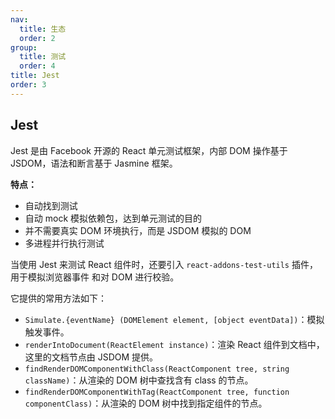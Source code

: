 ```yaml
---
nav:
  title: 生态
  order: 2
group:
  title: 测试
  order: 4
title: Jest
order: 3
---
```


## Jest

Jest 是由 Facebook 开源的 React 单元测试框架，内部 DOM 操作基于 JSDOM，语法和断言基于 Jasmine 框架。

**特点：**

- 自动找到测试
- 自动 mock 模拟依赖包，达到单元测试的目的
- 并不需要真实 DOM 环境执行，而是 JSDOM 模拟的 DOM
- 多进程并行执行测试

当使用 Jest 来测试 React 组件时，还要引入 `react-addons-test-utils` 插件，用于模拟浏览器事件 和对 DOM 进行校验。

它提供的常用方法如下：

- `Simulate.{eventName} (DOMElement element, [object eventData])`：模拟触发事件。
- `renderIntoDocument(ReactElement instance)`：渲染 React 组件到文档中，这里的文档节点由 JSDOM 提供。
- `findRenderDOMComponentWithClass(ReactComponent tree, string className)`：从渲染的 DOM 树中查找含有 class 的节点。
- `findRenderDOMComponentWithTag(ReactComponent tree, function componentClass)`：从渲染的 DOM 树中找到指定组件的节点。

